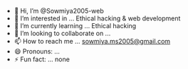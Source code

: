 - 👋 Hi, I’m @Sowmiya2005-web
- 👀 I’m interested in ... Ethical hacking & web development 
- 🌱 I’m currently learning ... Ethical hacking 
- 💞️ I’m looking to collaborate on ...
- 📫 How to reach me ... sowmiya.ms2005@gmail.com
- 😄 Pronouns: ...
- ⚡ Fun fact: ... none 

<!---
Sowmiya2005-web/Sowmiya2005-web is a ✨ special ✨ repository because its `README.md` (this file) appears on your GitHub profile.
You can click the Preview link to take a look at your changes.
--->

